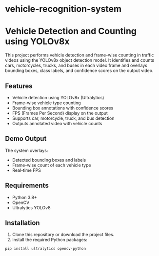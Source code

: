 # vehicle-recognition-system
# Vehicle Detection and Counting using YOLOv8x

This project performs vehicle detection and frame-wise counting in traffic videos using the YOLOv8x object detection model. It identifies and counts cars, motorcycles, trucks, and buses in each video frame and overlays bounding boxes, class labels, and confidence scores on the output video.

## Features

- Vehicle detection using YOLOv8x (Ultralytics)
- Frame-wise vehicle type counting
- Bounding box annotations with confidence scores
- FPS (Frames Per Second) display on the output
- Supports car, motorcycle, truck, and bus detection
- Outputs annotated video with vehicle counts

## Demo Output

The system overlays:
- Detected bounding boxes and labels
- Frame-wise count of each vehicle type
- Real-time FPS

## Requirements

- Python 3.8+
- OpenCV
- Ultralytics YOLOv8

## Installation

1. Clone this repository or download the project files.
2. Install the required Python packages:

```bash
pip install ultralytics opencv-python
